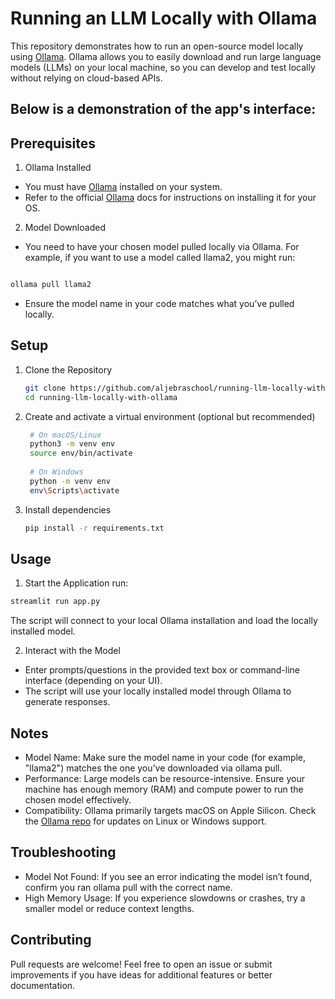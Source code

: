 # Running an LLM Locally with Ollama
This repository demonstrates how to run an open-source model locally using [Ollama](https://ollama.com/search). Ollama allows you to easily download and run large language models (LLMs) on your local machine, so you can develop and test locally without relying on cloud-based APIs.

## **Below is a demonstration of the app's interface:**


## Prerequisites
1. Ollama Installed
 - You must have [Ollama](https://github.com/ollama/ollama) installed on your system. 
 - Refer to the official [Ollama](https://github.com/ollama/ollama) docs for instructions on installing it for your OS.
2. Model Downloaded
 - You need to have your chosen model pulled locally via Ollama. For example, if you want to use a model called llama2, you might run:

``` bash

ollama pull llama2

```
- Ensure the model name in your code matches what you’ve pulled locally.

## Setup
1. Clone the Repository
   ``` bash
   git clone https://github.com/aljebraschool/running-llm-locally-with-ollama.git
   cd running-llm-locally-with-ollama
   
   ```

2. Create and activate a virtual environment (optional but recommended)
   ``` bash
    # On macOS/Linux
    python3 -m venv env
    source env/bin/activate
    
    # On Windows
    python -m venv env
    env\Scripts\activate
   ```

3. Install dependencies
   ``` bash
   pip install -r requirements.txt
   ```

## Usage
 1. Start the Application
  run:
``` bash
streamlit run app.py

```
The script will connect to your local Ollama installation and load the locally installed model.

2. Interact with the Model

  - Enter prompts/questions in the provided text box or command-line interface (depending on your UI).
  - The script will use your locally installed model through Ollama to generate responses.

## Notes
 - Model Name: Make sure the model name in your code (for example, "llama2") matches the one you’ve downloaded via ollama pull.
 - Performance: Large models can be resource-intensive. Ensure your machine has enough memory (RAM) and compute power to run the chosen model effectively.
 - Compatibility: Ollama primarily targets macOS on Apple Silicon. Check the [Ollama repo](https://github.com/ollama/ollama) for updates on Linux or Windows support.

## Troubleshooting
 - Model Not Found: If you see an error indicating the model isn’t found, confirm you ran ollama pull <model-name> with the correct name.
 - High Memory Usage: If you experience slowdowns or crashes, try a smaller model or reduce context lengths.

## Contributing
Pull requests are welcome! Feel free to open an issue or submit improvements if you have ideas for additional features or better documentation.

